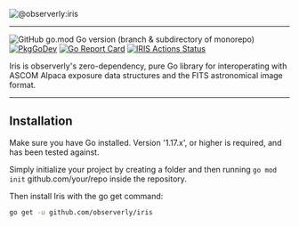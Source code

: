 ![@observerly:iris](https://user-images.githubusercontent.com/84131395/205911224-6f851bb2-28a6-4e7b-8ae3-97c096c6d3eb.png)

---

![GitHub go.mod Go version (branch & subdirectory of monorepo)](https://img.shields.io/github/go-mod/go-version/observerly/iris/main?filename=go.mod&label=Go)
[![PkgGoDev](https://pkg.go.dev/badge/github.com/observerly/iris)](https://pkg.go.dev/github.com/observerly/iris)
[![Go Report Card](https://goreportcard.com/badge/github.com/observerly/iris)](https://goreportcard.com/report/github.com/observerly/iris)
[![IRIS Actions Status](https://github.com/observerly/alpacago/actions/workflows/ci.yml/badge.svg)](https://github.com/observerly/iris/actions/workflows/ci.yml)

Iris is observerly's zero-dependency, pure Go library for interoperating with ASCOM Alpaca exposure data structures and the FITS astronomical image format.

---

## Installation

Make sure you have Go installed. Version '1.17.x', or higher is required, and has been tested against.

Simply initialize your project by creating a folder and then running `go mod init` github.com/your/repo inside the repository. 

Then install Iris with the go get command:

```bash
go get -u github.com/observerly/iris
```